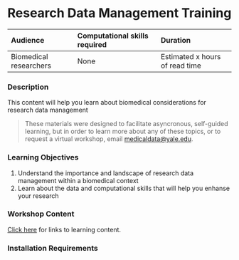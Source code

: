 # Research Data Management Training

| Audience | Computational skills required | Duration |
:----------|:----------|:----------|
| Biomedical researchers | None | Estimated x hours of read time |

### Description

This content will help you learn about biomedical considerations for research data management

> These materials were designed to facilitate asyncronous, self-guided learning, but in order to learn more about any of these topics, or to request a virtual workshop, email medicaldata@yale.edu. 

### Learning Objectives

1. Understand the importance and landscape of research data management within a biomedical context
2. Learn about the data and computational skills that will help you enhanse your research 


### Workshop Content

[Click here](https://cwml.github.io/research-data-management-training/schedule/) for links to learning content.

### Installation Requirements

